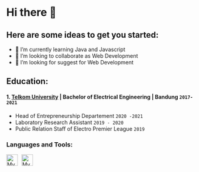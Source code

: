 # Hi there 👋

## Here are some ideas to get you started:
- 🌱 I’m currently learning Java and Javascript
- 👯 I’m looking to collaborate as Web Development
- 🤔 I’m looking for suggest for Web Development

## Education:

#### 1. [Telkom University](https://telkomuniversity.ac.id/) | Bachelor of Electrical Engineering | Bandung `2017-2021`
   - Head of Entrepreneurship Departement `2020 -2021`
   - Laboratory Research Assistant `2019 - 2020`
   - Public Relation Staff of Electro Premier League `2019`
   
### Languages and Tools:

<img align="left" alt="MySQL" width="30px" src="https://www.freepnglogos.com/uploads/javascript-png/javascript-logo-transparent-logo-javascript-images-3.png" style="margin-right:10px;" />

<img align="left" alt="MySQL" width="30px" src="https://upload.wikimedia.org/wikipedia/commons/thumb/2/27/PHP-logo.svg/2560px-PHP-logo.svg.png" style="margin-right:10px;" />
